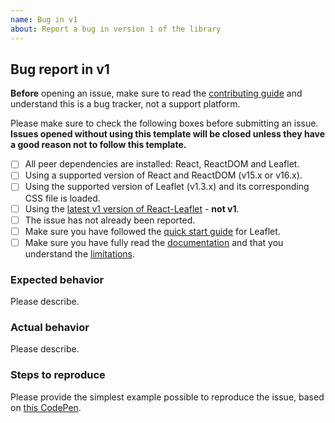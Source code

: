 ```yaml
---
name: Bug in v1
about: Report a bug in version 1 of the library
---
```


## Bug report in v1

**Before** opening an issue, make sure to read the [contributing guide](https://github.com/PaulLeCam/react-leaflet/blob/master/CONTRIBUTING.md) and understand this is a bug tracker, not a support platform.

Please make sure to check the following boxes before submitting an issue.\
**Issues opened without using this template will be closed unless they have a good reason not to follow this template.**

- [ ] All peer dependencies are installed: React, ReactDOM and Leaflet.
- [ ] Using a supported version of React and ReactDOM (v15.x or v16.x).
- [ ] Using the supported version of Leaflet (v1.3.x) and its corresponding CSS file is loaded.
- [ ] Using the [latest v1 version of React-Leaflet](https://github.com/PaulLeCam/react-leaflet/releases) - **not v1**.
- [ ] The issue has not already been reported.
- [ ] Make sure you have followed the [quick start guide](http://leafletjs.com/examples/quick-start.html) for Leaflet.
- [ ] Make sure you have fully read the [documentation](https://react-leaflet.js.org/docs/en/v1/intro.html) and that you understand the [limitations](https://react-leaflet.js.org/docs/en/v1/intro.html#limitations).

### Expected behavior

Please describe.

### Actual behavior

Please describe.

### Steps to reproduce

Please provide the simplest example possible to reproduce the issue, based on [this CodePen](https://codepen.io/PaulLeCam/pen/XVPmmj).
